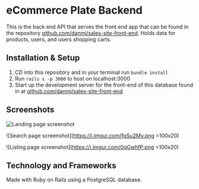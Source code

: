 # eCommerce Plate Backend

This is the back end API that serves the front end app that can be found in the repository [github.com/danmj/sales-site-front-end](https://github.com/danmj/sales-site-front-end). Holds data for products, users, and users shopping carts.

## Installation & Setup

1. CD into this repository and in your terminal run ```bundle install```
2. Run ```rails s -p 3000``` to host on localhost:3000
3. Start up the development server for the front-end of this database found in at [github.com/danmj/sales-site-front-end](https://github.com/danmj/sales-site-front-end)

## Screenshots

![Landing page screenshot](https://i.imgur.com/ETHZn6e.png=600x267)

![Search page screenshot](https://i.imgur.com/fgSu2Mv.png =100x20)

![Listing page screenshot](https://i.imgur.com/0qGwhfP.png =100x20)

## Technology and Frameworks

Made with Ruby on Rails using a PostgreSQL database.
